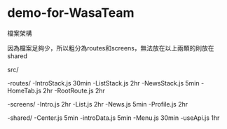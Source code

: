 # demo-for-WasaTeam

檔案架構

因為檔案足夠少，所以粗分為routes和screens，無法放在以上兩類的則放在shared

src/

-routes/
   -IntroStack.js   30min
   -ListStack.js    2hr
   -NewsStack.js    5min
   -HomeTab.js      2hr
   -RootRoute.js    2hr

-screens/
   -Intro.js        2hr
   -List.js         2hr
   -News.js         5min
   -Profile.js      2hr

-shared/ 
   -Center.js       5min
   -introData.js    5min
   -Menu.js         30min
   -useApi.js       1hr
